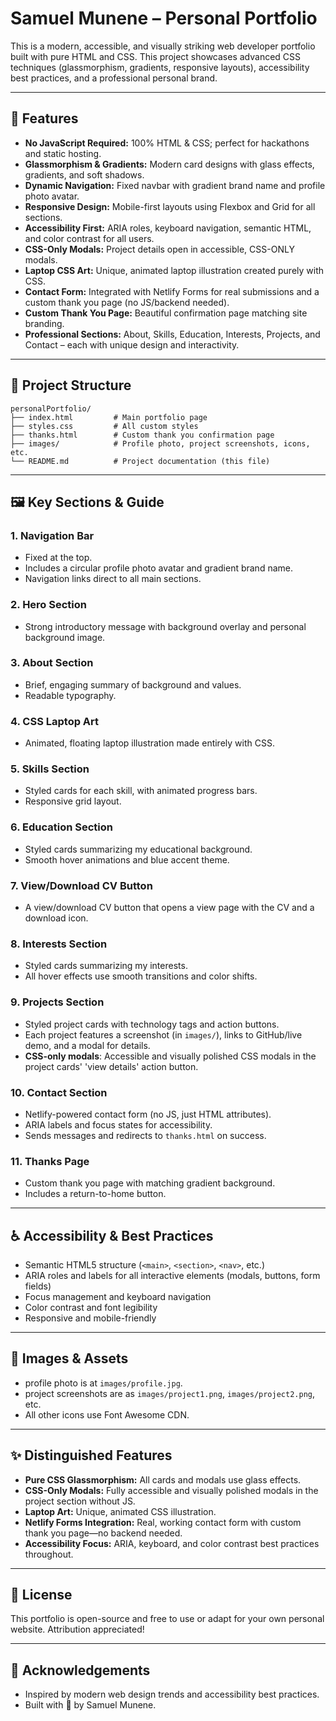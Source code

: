 # Samuel Munene – Personal Portfolio

This is a modern, accessible, and visually striking web developer portfolio built with pure HTML and CSS. This project showcases advanced CSS techniques (glassmorphism, gradients, responsive layouts), accessibility best practices, and a professional personal brand.

---

## 🚀 Features

- **No JavaScript Required:** 100% HTML & CSS; perfect for hackathons and static hosting.
- **Glassmorphism & Gradients:** Modern card designs with glass effects, gradients, and soft shadows.
- **Dynamic Navigation:** Fixed navbar with gradient brand name and profile photo avatar.
- **Responsive Design:** Mobile-first layouts using Flexbox and Grid for all sections.
- **Accessibility First:** ARIA roles, keyboard navigation, semantic HTML, and color contrast for all users.
- **CSS-Only Modals:** Project details open in accessible, CSS-ONLY modals.
- **Laptop CSS Art:** Unique, animated laptop illustration created purely with CSS.
- **Contact Form:** Integrated with Netlify Forms for real submissions and a custom thank you page (no JS/backend needed).
- **Custom Thank You Page:** Beautiful confirmation page matching site branding.
- **Professional Sections:** About, Skills, Education, Interests, Projects, and Contact – each with unique design and interactivity.

---

## 📁 Project Structure

```
personalPortfolio/
├── index.html         # Main portfolio page
├── styles.css         # All custom styles
├── thanks.html        # Custom thank you confirmation page
├── images/            # Profile photo, project screenshots, icons, etc.
└── README.md          # Project documentation (this file)
```

---

## 🖼️ Key Sections & Guide

### 1. **Navigation Bar**
- Fixed at the top.
- Includes a circular profile photo avatar and gradient brand name.
- Navigation links direct to all main sections.

### 2. **Hero Section**
- Strong introductory message with background overlay and personal background image.

### 3. **About Section**
- Brief, engaging summary of background and values.
- Readable typography.

### 4. **CSS Laptop Art**
- Animated, floating laptop illustration made entirely with CSS.

### 5. **Skills Section**
- Styled cards for each skill, with animated progress bars.
- Responsive grid layout.

### 6. **Education Section**
- Styled cards summarizing my educational background.
- Smooth hover animations and blue accent theme.

### 7. **View/Download CV Button**
- A view/download CV button that opens a view page with the CV and a download icon.

### 8. **Interests Section**
- Styled cards summarizing my interests.
- All hover effects use smooth transitions and color shifts.

### 9. **Projects Section**
- Styled project cards with technology tags and action buttons.
- Each project features a screenshot (in `images/`), links to GitHub/live demo, and a modal for details.
- **CSS-only modals**: Accessible and visually polished CSS modals in the project cards' 'view details' action button.

### 10. **Contact Section**
- Netlify-powered contact form (no JS, just HTML attributes).
- ARIA labels and focus states for accessibility.
- Sends messages and redirects to `thanks.html` on success.

### 11. **Thanks Page**
- Custom thank you page with matching gradient background.
- Includes a return-to-home button.

---

## ♿ Accessibility & Best Practices
- Semantic HTML5 structure (`<main>`, `<section>`, `<nav>`, etc.)
- ARIA roles and labels for all interactive elements (modals, buttons, form fields)
- Focus management and keyboard navigation
- Color contrast and font legibility
- Responsive and mobile-friendly

---

## 📸 Images & Assets
- profile photo is at `images/profile.jpg`.
- project screenshots are as `images/project1.png`, `images/project2.png`, etc.
- All other icons use Font Awesome CDN.

---

## ✨ Distinguished Features
- **Pure CSS Glassmorphism:** All cards and modals use glass effects.
- **CSS-Only Modals:** Fully accessible and visually polished modals in the project section without JS.
- **Laptop Art:** Unique, animated CSS illustration.
- **Netlify Forms Integration:** Real, working contact form with custom thank you page—no backend needed.
- **Accessibility Focus:** ARIA, keyboard, and color contrast best practices throughout.

---

## 📄 License

This portfolio is open-source and free to use or adapt for your own personal website. Attribution appreciated!

---

## 🙏 Acknowledgements
- Inspired by modern web design trends and accessibility best practices.
- Built with 💙 by Samuel Munene.
